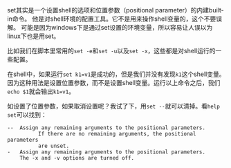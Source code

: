 set其实是一个设置shell的选项和位置参数（positional parameter）的内建built-in命令。
他是对shell环境的配置工具。它不是用来操作shell变量的，这个不要误解。
可能是因为windows下是通过set设置的环境变量，所以容易让人误以为linux下也是用set。

比如我们在脚本里常用的`set -e`和`set -u`以及`set -x`，这些都是对shell运行的一些配置。

在shell中，如果运行`set k1=v1`是成功的，但是我们并没有发现`k1`这个shell变量。
因为这种用法是设置位置参数，而不是设置shell变量。运行以上命令之后，我们`echo $1`就会输出`k1=v1`。

如设置了位置参数，如果取消设置呢？我试了下，用`set --`就可以清掉。看`help set`可以找到：
```
--  Assign any remaining arguments to the positional parameters.
          If there are no remaining arguments, the positional parameters
          are unset.
-   Assign any remaining arguments to the positional parameters.
    The -x and -v options are turned off.
```
